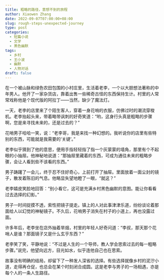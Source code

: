 ```yaml
---
title: 粗略的路径，意想不到的旅程
author: Xiaowen Zhang
date: 2022-09-07T07:00:00+08:00
slug: rough-steps-unexpected-journey
type: post
categories:
  - 短篇小说
  - 文学
  - 黑色幽默
tags:
  - 乡村
  - 王小波
  - 幽默
  - 人物对话
draft: false
---
```


在一个被山脉和绿色农田包围的小村庄里，生活着老李，一个以大胆想法著称的中年男人。他开了一家杂货店，靠着出售一些稀奇古怪的东西保持生计。村里的人常常戏称他是个现代版的阿拉丁——当然，缺少了魔法灯。

一天，老李的店里来了个陌生客人，穿着一身花哨的衣服，仿佛过时的潮流穿梭机。老李抬起头来，带着略带讽刺的好奇笑道：“哟，这身行头真是粗略的步骤啊，您是来寻找未来的，还是过去的？”

花哨男子哈哈一笑，说：“老李哥，我是来找一种幻想的。我听说你的店里有些特别的东西，可能就是我需要的‘关键’。”

老李似乎猜到了他的意思，便用手指轻轻指了指一个灰蒙蒙的墙角，那里有个不起眼的小抽屉。他神秘地说道：“那抽屉里藏着的东西，可成为通往未来的粗略步骤，会让人看到些不该看的东西。”

男子踌躇了一会儿，终于忍不住好奇心，上前打开了抽屉。里面放着一面尘封的镜子，散发着陈旧的气息。他略显失望地瞪了一眼，“就这？”

老李嬉皮笑脸地回答：“别小看它，这可是充满乡村黑色幽默的意图。能让你看看过去选择的幻影。”

男子一时间捉摸不透，索性把镜子提走。镇上的人对此事津津乐道，纷纷谈论着那面给人以幻觉的神秘镜子。不久后，花哨男子消失在村子的小道上，再也没露过面。

许多年后，老李坐在店外抽着旱烟，村里的年轻人好奇问道：“李叔，那天那个花哨人是谁？那面镜子又是什么玄乎东西？”

老李笑了笑，平静地说：“不过是人生的一个导师，教人学会思索过去的每一粗略步骤。”说完，他望向远方，目光如水，似乎连他自己也在思索。

故事没有明确的结局，却留下了一种发人深省的选择。有些选择就像乡村的泥泞小道，走得再仓促，也总会在某个时刻闭合成圆。这是老李与男子的一场相遇，亦是每个人的一条人生路径。